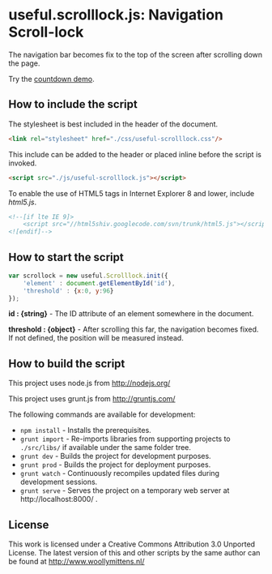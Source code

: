 # useful.scrolllock.js: Navigation Scroll-lock

The navigation bar becomes fix to the top of the screen after scrolling down the page.

Try the <a href="http://www.woollymittens.nl/useful/default.php?url=useful-scrolllock">countdown demo</a>.

## How to include the script

The stylesheet is best included in the header of the document.

```html
<link rel="stylesheet" href="./css/useful-scrolllock.css"/>
```

This include can be added to the header or placed inline before the script is invoked.

```html
<script src="./js/useful-scrolllock.js"></script>
```

To enable the use of HTML5 tags in Internet Explorer 8 and lower, include *html5.js*.

```html
<!--[if lte IE 9]>
	<script src="//html5shiv.googlecode.com/svn/trunk/html5.js"></script>
<![endif]-->
```

## How to start the script

```javascript
var scrollock = new useful.Scrolllock.init({
	'element' : document.getElementById('id'),
	'threshold' : {x:0, y:96}
});
```

**id : {string}** - The ID attribute of an element somewhere in the document.

**threshold : {object}** - After scrolling this far, the navigation becomes fixed. If not defined, the position will be measured instead.

## How to build the script

This project uses node.js from http://nodejs.org/

This project uses grunt.js from http://gruntjs.com/

The following commands are available for development:
+ `npm install` - Installs the prerequisites.
+ `grunt import` - Re-imports libraries from supporting projects to `./src/libs/` if available under the same folder tree.
+ `grunt dev` - Builds the project for development purposes.
+ `grunt prod` - Builds the project for deployment purposes.
+ `grunt watch` - Continuously recompiles updated files during development sessions.
+ `grunt serve` - Serves the project on a temporary web server at http://localhost:8000/ .

## License

This work is licensed under a Creative Commons Attribution 3.0 Unported License. The latest version of this and other scripts by the same author can be found at http://www.woollymittens.nl/
